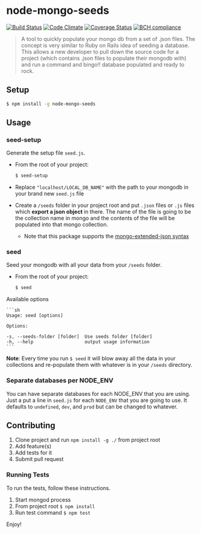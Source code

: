 # node-mongo-seeds
[![Build Status](https://travis-ci.org/toymachiner62/node-mongo-seeds.svg?branch=master)](https://travis-ci.org/toymachiner62/node-mongo-seeds)
[![Code Climate](https://codeclimate.com/github/toymachiner62/node-mongo-seeds/badges/gpa.svg)](https://codeclimate.com/github/toymachiner62/node-mongo-seeds)
[![Coverage Status](https://coveralls.io/repos/github/toymachiner62/node-mongo-seeds/badge.svg?branch=master)](https://coveralls.io/github/toymachiner62/node-mongo-seeds?branch=master)
[![BCH compliance](https://bettercodehub.com/edge/badge/toymachiner62/node-mongo-seeds?branch=master)](https://bettercodehub.com/)

> A tool to quickly populate your mongo db from a set of .json files. The concept is very similar to Ruby on Rails idea of seeding a database. This allows a new developer to pull down the source code for a project (which contains .json files to populate their mongodb with) and run a command and bingo!! database populated and ready to rock.

## Setup

```sh
$ npm install -g node-mongo-seeds
```

## Usage

### seed-setup
Generate the setup file `seed.js`.

- From the root of your project:

	```sh
	$ seed-setup
	```

- Replace `"localhost/LOCAL_DB_NAME"` with the path to your mongodb in your brand new `seed.js` file

- Create a `/seeds` folder in your project root and put `.json` files or `.js` files which **export a json object** in there.
		The name of the file is going to be the collection name in mongo and the contents
		of the file will be populated into that mongo collection.
	- Note that this package supports the [mongo-extended-json syntax](https://docs.mongodb.com/manual/reference/mongodb-extended-json/)

### seed
Seed your mongodb with all your data from your `/seeds` folder.

- From the root of your project:

	```sh
	$ seed
	``` 

Available options
	
	```sh
	Usage: seed [options]

	Options:

    -s, --seeds-folder [folder]  Use seeds folder [folder]
    -h, --help                   output usage information
	```

**Note**: Every time you run `$ seed` it will blow away all the data in your collections and re-populate them with whatever is in your `/seeds` directory.

### Separate databases per NODE_ENV

You can have separate databases for each NODE_ENV that you are using. Just a put a line in `seed.js` for each `NODE_ENV` that you are going to use. It defaults to `undefined`, `dev`, and `prod` but can be changed to whatever.

## Contributing

1. Clone project and run `npm install -g ./` from project root
2. Add feature(s)
3. Add tests for it
4. Submit pull request

### Running Tests

To run the tests, follow these instructions.

1. Start mongod process		
2. From project root `$ npm install`
3. Run test command `$ npm test`

Enjoy!
